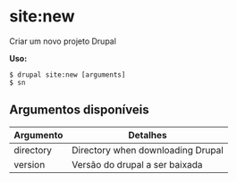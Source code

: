 # site:new
Criar um novo projeto Drupal

**Uso:**
```
$ drupal site:new [arguments]
$ sn  
```

## Argumentos disponíveis
Argumento | Detalhes
---------|-------------
directory | Directory when downloading Drupal
version | Versão do drupal a ser baixada
